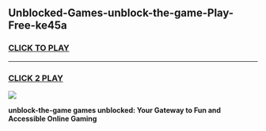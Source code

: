 
## Unblocked-Games-unblock-the-game-Play-Free-ke45a
<h3>
<a href="https://premium76.site?title=unblock-the-game&ref=09A">CLICK TO PLAY</a></h3>
<hr>

<h3>
<a href="https://premium76.site?title=unblock-the-game&ref=09A">CLICK 2 PLAY</a>
  
</h3>

<a href="https://premium76.site?title=unblock-the-game&ref=09A"><img src="https://clearcache.store/games.png"></a>


**unblock-the-game games unblocked: Your Gateway to Fun and Accessible Online Gaming**
